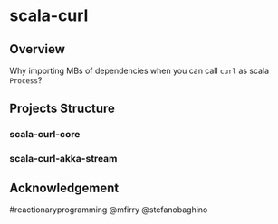 # scala-curl

## Overview

Why importing MBs of dependencies when you can call `curl` as scala `Process`?

## Projects Structure

### scala-curl-core

### scala-curl-akka-stream


## Acknowledgement

#reactionaryprogramming @mfirry @stefanobaghino
